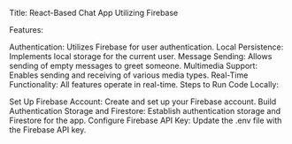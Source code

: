 Title: React-Based Chat App Utilizing Firebase

Features:

Authentication: Utilizes Firebase for user authentication.
Local Persistence: Implements local storage for the current user.
Message Sending: Allows sending of empty messages to greet someone.
Multimedia Support: Enables sending and receiving of various media types.
Real-Time Functionality: All features operate in real-time.
Steps to Run Code Locally:

Set Up Firebase Account: Create and set up your Firebase account.
Build Authentication Storage and Firestore: Establish authentication storage and Firestore for the app.
Configure Firebase API Key: Update the .env file with the Firebase API key.
